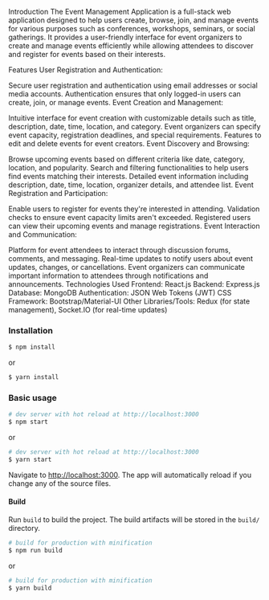 Introduction
The Event Management Application is a full-stack web application designed to help users create, browse, join, and manage events for various purposes such as conferences, workshops, seminars, or social gatherings. It provides a user-friendly interface for event organizers to create and manage events efficiently while allowing attendees to discover and register for events based on their interests.


Features
User Registration and Authentication:

Secure user registration and authentication using email addresses or social media accounts.
Authentication ensures that only logged-in users can create, join, or manage events.
Event Creation and Management:

Intuitive interface for event creation with customizable details such as title, description, date, time, location, and category.
Event organizers can specify event capacity, registration deadlines, and special requirements.
Features to edit and delete events for event creators.
Event Discovery and Browsing:

Browse upcoming events based on different criteria like date, category, location, and popularity.
Search and filtering functionalities to help users find events matching their interests.
Detailed event information including description, date, time, location, organizer details, and attendee list.
Event Registration and Participation:

Enable users to register for events they're interested in attending.
Validation checks to ensure event capacity limits aren't exceeded.
Registered users can view their upcoming events and manage registrations.
Event Interaction and Communication:

Platform for event attendees to interact through discussion forums, comments, and messaging.
Real-time updates to notify users about event updates, changes, or cancellations.
Event organizers can communicate important information to attendees through notifications and announcements.
Technologies Used
Frontend: React.js
Backend: Express.js
Database: MongoDB
Authentication: JSON Web Tokens (JWT)
CSS Framework: Bootstrap/Material-UI
Other Libraries/Tools: Redux (for state management), Socket.IO (for real-time updates)



### Installation

``` bash
$ npm install
```

or

``` bash
$ yarn install
```

### Basic usage

``` bash
# dev server with hot reload at http://localhost:3000
$ npm start 
```

or 

``` bash
# dev server with hot reload at http://localhost:3000
$ yarn start
```

Navigate to [http://localhost:3000](http://localhost:3000). The app will automatically reload if you change any of the source files.

#### Build

Run `build` to build the project. The build artifacts will be stored in the `build/` directory.

```bash
# build for production with minification
$ npm run build
```

or

```bash
# build for production with minification
$ yarn build
```
